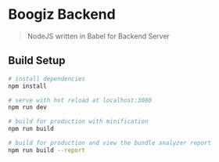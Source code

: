 # Boogiz Backend

> NodeJS written in Babel for Backend Server

## Build Setup

```bash
# install dependencies
npm install

# serve with hot reload at localhost:3080
npm run dev

# build for production with minification
npm run build

# build for production and view the bundle analyzer report
npm run build --report
```
